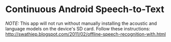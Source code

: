 Continuous Android Speech-to-Text
=================================

*NOTE:*
This app will not run without manually installing the acoustic and language models on the device's SD card.
Follow these instructions: http://swathiep.blogspot.com/2011/02/offline-speech-recognition-with.html